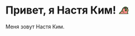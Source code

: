 # Привет, я Настя Ким! <img src="https://raw.githubusercontent.com/gingermuffin/gingermuffin/main/assets/party_parrot.gif" width="30px">
Меня зовут Настя Ким.
